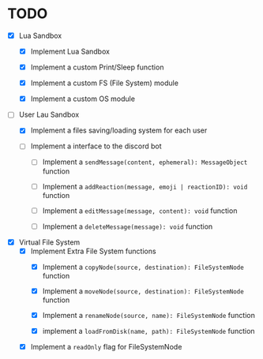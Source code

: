 # TODO

- [x] Lua Sandbox
    - [x] Implement Lua Sandbox
    - [x] Implement a custom Print/Sleep function

    - [x] Implement a custom FS (File System) module

    - [x] Implement a custom OS module

- [ ] User Lau Sandbox
    - [x] Implement a files saving/loading system for each user

    - [ ] Implement a interface to the discord bot
        - [ ] Implement a `sendMessage(content, ephemeral): MessageObject` function
        - [ ] Implement a `addReaction(message, emoji | reactionID): void` function

        - [ ] Implement a `editMessage(message, content): void` function
        - [ ] Implement a `deleteMessage(message): void` function

- [x] Virtual File System
    - [x] Implement Extra File System functions
        - [x] Implement a `copyNode(source, destination): FileSystemNode` function
        - [x] Implement a `moveNode(source, destination): FileSystemNode` function
        - [x] Implement a `renameNode(source, name): FileSystemNode` function

        - [x] implement a `loadFromDisk(name, path): FileSystemNode` function

    - [x] Implement a `readOnly` flag for FileSystemNode